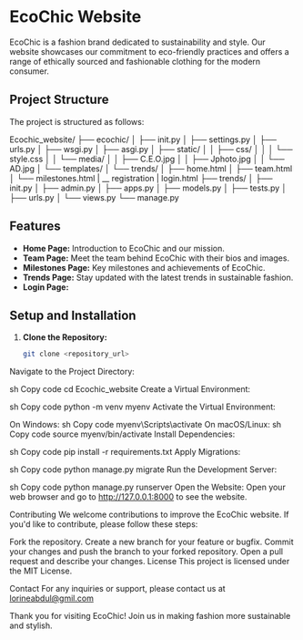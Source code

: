 # EcoChic Website

EcoChic is a fashion brand dedicated to sustainability and style. Our website showcases our commitment to eco-friendly practices and offers a range of ethically sourced and fashionable clothing for the modern consumer.

## Project Structure

The project is structured as follows:

Ecochic_website/
├── ecochic/
│ ├── init.py
│ ├── settings.py
│ ├── urls.py
│ ├── wsgi.py
│ ├── asgi.py
│ ├── static/
│ │ ├── css/
│ │ │ └── style.css
│ │ └── media/
│ │ ├── C.E.O.jpg
│ │ ├── Jphoto.jpg
│ │ └── AD.jpg
│ └── templates/
│ └── trends/
│ ├── home.html
│ ├── team.html
│ └── milestones.html
| __ registration
|        login.html
├── trends/
│ ├── init.py
│ ├── admin.py
│ ├── apps.py
│ ├── models.py
│ ├── tests.py
│ ├── urls.py
│ └── views.py
└── manage.py


## Features

- **Home Page:** Introduction to EcoChic and our mission.
- **Team Page:** Meet the team behind EcoChic with their bios and images.
- **Milestones Page:** Key milestones and achievements of EcoChic.
- **Trends Page:** Stay updated with the latest trends in sustainable fashion.
- **Login Page:** 

## Setup and Installation

1. **Clone the Repository:**
   ```sh
   git clone <repository_url>
Navigate to the Project Directory:

sh
Copy code
cd Ecochic_website
Create a Virtual Environment:

sh
Copy code
python -m venv myenv
Activate the Virtual Environment:

On Windows:
sh
Copy code
myenv\Scripts\activate
On macOS/Linux:
sh
Copy code
source myenv/bin/activate
Install Dependencies:

sh
Copy code
pip install -r requirements.txt
Apply Migrations:

sh
Copy code
python manage.py migrate
Run the Development Server:

sh
Copy code
python manage.py runserver
Open the Website:
Open your web browser and go to http://127.0.0.1:8000 to see the website.

Contributing
We welcome contributions to improve the EcoChic website. If you'd like to contribute, please follow these steps:

Fork the repository.
Create a new branch for your feature or bugfix.
Commit your changes and push the branch to your forked repository.
Open a pull request and describe your changes.
License
This project is licensed under the MIT License.

Contact
For any inquiries or support, please contact us at lorineabdul@gmil.com

Thank you for visiting EcoChic! Join us in making fashion more sustainable and stylish.
